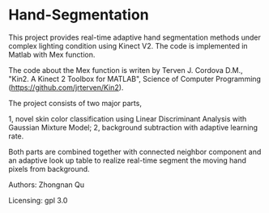 # Hand-Segmentation

This project provides real-time adaptive hand segmentation methods under complex lighting condition using Kinect V2. The code is implemented in Matlab with Mex function.

The code about the Mex function is writen by Terven J. Cordova D.M., "Kin2. A Kinect 2 Toolbox for MATLAB", Science of Computer Programming (https://github.com/jrterven/Kin2). 

The project consists of two major parts, 

1, novel skin color classification using Linear Discriminant Analysis with Gaussian Mixture Model; 
2, background subtraction with adaptive learning rate.

Both parts are combined together with connected neighbor component and an adaptive look up table to realize real-time segment the moving hand pixels from background.

Authors: Zhongnan Qu

Licensing: gpl 3.0
